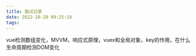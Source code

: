 ```yaml
---
title: 面试记录
date: 2022-10-20 09:25:19
tags:
---
```


vue检测数组变化，MVVM，响应式原理，vuex和全局对象，key的作用，在什么生命周期检测DOM变化